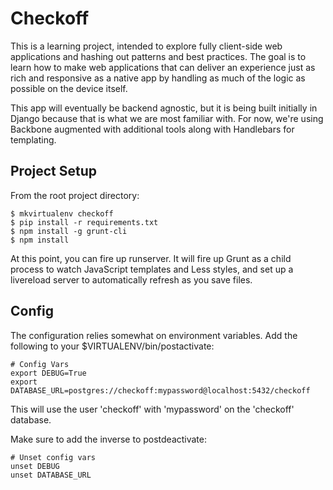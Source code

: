 # Checkoff

This is a learning project, intended to explore fully client-side web
applications and hashing out patterns and best practices. The goal is to learn
how to make web applications that can deliver an experience just as rich and
responsive as a native app by handling as much of the logic as possible on the
device itself.

This app will eventually be backend agnostic, but it is being built initially
in Django because that is what we are most familiar with. For now, we're using
Backbone augmented with additional tools along with Handlebars for templating.


## Project Setup

From the root project directory:

    $ mkvirtualenv checkoff
    $ pip install -r requirements.txt
    $ npm install -g grunt-cli
    $ npm install

At this point, you can fire up runserver. It will fire up Grunt as a child
process to watch JavaScript templates and Less styles, and set up a livereload
server to automatically refresh as you save files.


## Config

The configuration relies somewhat on environment variables. Add the following
to your $VIRTUALENV/bin/postactivate:

    # Config Vars
    export DEBUG=True
    export DATABASE_URL=postgres://checkoff:mypassword@localhost:5432/checkoff

This will use the user 'checkoff' with 'mypassword' on the 'checkoff' database.

Make sure to add the inverse to postdeactivate:

    # Unset config vars
    unset DEBUG
    unset DATABASE_URL
